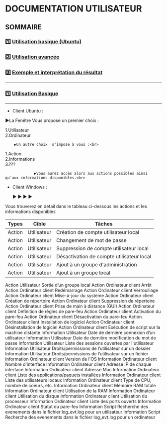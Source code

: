 # **DOCUMENTATION UTILISATEUR**

## **SOMMAIRE**

### :one: [Utilisation basique (Ubuntu)](https://github.com/WildCodeSchool/TSSR-2409-VERT-P2-G2-TheScriptingProject/edit/main/USER_GUIDE.md#one-utilisation-basique)

### :two: [Utilisation avancée]()
    
### :three: [Exemple et interprétation du résultat]()

---

### :one: [Utilisation Basique](https://github.com/WildCodeSchool/TSSR-2409-VERT-P2-G2-TheScriptingProject/edit/main/USER_GUIDE.md#one-utilisation-basique)

---

- Client Ubuntu :<br>

▶️La Fenêtre Vous propose un premier choix :<br>

   1.Utilisateur<br>
   2.Ordinateur<br>
  
        ▶️Un autre choix  s'impose à vous :<br>
  
   1.Action<br>
   2.Informations<br>
   3.???<br>
  
                 ▶️Vous aurez accès alors aux actions possibles ainsi qu'aux informations disponibles.<br>

- Client Windows :<br>

  ▶️
      ▶️
          ▶️
              ▶️


Vous trouverez en détail dans le tableau ci-dessous les actions et les informations disponibles

     
| Types | Cible | Tâches |
| --- | ---| --- |
| Action | Utilisateur | Création de compte utilisateur local |
| Action | Utilisateur | Changement de mot de passe |
| Action | Utilisateur | Suppression de compte utilisateur local |
| Action | Utilisateur | Désactivation de compte utilisateur local |
| Action |Utilisateur | Ajout à un groupe d'administration |
| Action |Utilisateur | Ajout à un groupe local |
Action	Utilisateur	Sortie d’un groupe local
Action	Ordinateur client	Arrêt
Action	Ordinateur client	Redémarrage
Action	Ordinateur client	Verrouillage
Action	Ordinateur client	Mise-à-jour du système
Action	Ordinateur client	Création de répertoire
Action	Ordinateur client	Suppression de répertoire
Action	Ordinateur client	Prise de main à distance (GUI)
Action	Ordinateur client	Définition de règles de pare-feu
Action	Ordinateur client	Activation du pare-feu
Action	Ordinateur client	Désactivation du pare-feu
Action	Ordinateur client	Installation de logiciel
Action	Ordinateur client	Désinstallation de logiciel
Action	Ordinateur client	Exécution de script sur la machine distante
Information	Utilisateur	Date de dernière connexion d’un utilisateur
Information	Utilisateur	Date de dernière modification du mot de passe
Information	Utilisateur	Liste des sessions ouvertes par l'utilisateur
Information	Utilisateur	Droits/permissions de l’utilisateur sur un dossier
Information	Utilisateur	Droits/permissions de l’utilisateur sur un fichier
Information	Ordinateur client	Version de l'OS
Information	Ordinateur client	Nombre d'interface
Information	Ordinateur client	Adresse IP de chaque interface
Information	Ordinateur client	Adresse Mac
Information	Ordinateur client	Liste des applications/paquets installées
Information	Ordinateur client	Liste des utilisateurs locaux
Information	Ordinateur client	Type de CPU, nombre de coeurs, etc.
Information	Ordinateur client	Mémoire RAM totale
Information	Ordinateur client	Utilisation de la RAM
Information	Ordinateur client	Utilisation du disque
Information	Ordinateur client	Utilisation du processeur
Information	Ordinateur client	Liste des ports ouverts
Information	Ordinateur client	Statut du pare-feu
Information	Script	Recherche des evenements dans le fichier log_evt.log pour un utilisateur
Information	Script	Recherche des evenements dans le fichier log_evt.log pour un ordinateur

  
